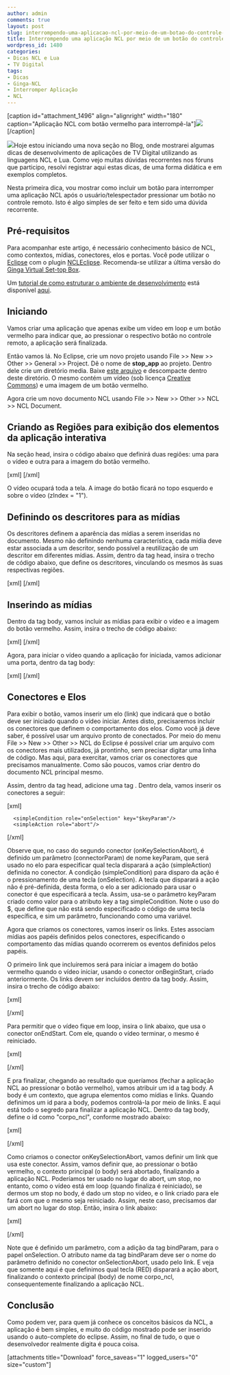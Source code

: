```yaml
---
author: admin
comments: true
layout: post
slug: interrompendo-uma-aplicacao-ncl-por-meio-de-um-botao-do-controle-remoto
title: Interrompendo uma aplicação NCL por meio de um botão do controle remoto
wordpress_id: 1480
categories:
- Dicas NCL e Lua
- TV Digital
tags:
- Dicas
- Ginga-NCL
- Interromper Aplicação
- NCL
---
```


[caption id="attachment_1496" align="alignright" width="180" caption="Aplicação NCL com botão vermelho para interrompê-la"][![](http://manoelcampos.com/wp-content/uploads/stop-ncl-app-300x225.png)](http://manoelcampos.com/wp-content/uploads/stop-ncl-app.png)[/caption]

[![](http://manoelcampos.com/wp-content/uploads/stop.png)](http://manoelcampos.com/wp-content/uploads/stop.png)Hoje estou iniciando uma nova seção no Blog, onde mostrarei algumas dicas de desenvolvimento de aplicações de TV Digital utilizando as linguagens NCL e Lua. Como vejo muitas dúvidas recorrentes nos fóruns que participo, resolvi registrar aqui estas dicas, de uma forma didática e em exemplos completos.

Nesta primeira dica, vou mostrar como incluir um botão para interromper uma aplicação NCL após o usuário/telespectador pressionar um botão no controle remoto. Isto é algo simples de ser feito e tem sido uma dúvida recorrente.<!-- more -->


## Pré-requisitos


Para acompanhar este artigo, é necessário conhecimento básico de NCL, como contextos, mídias, conectores, elos e portas. Você pode utilizar o [Eclipse](http://www.eclipse.org/) com o plugin [NCLEclipse](http://www.laws.deinf.ufma.br/~ncleclipse/). Recomenda-se utilizar a última versão do [Ginga Virtual Set-top Box](http://www.gingancl.org/ferramentas.html).

Um [tutorial de como estruturar o ambiente de desenvolvimento](http://www.peta5.com.br/br/tutoriais/88-como-estruturar-seu-ambiente-de-desenvolvimento-para-o-ginga-ncl) está disponível [aqui](http://www.peta5.com.br/br/tutoriais/88-como-estruturar-seu-ambiente-de-desenvolvimento-para-o-ginga-ncl).


## Iniciando


Vamos criar uma aplicação que apenas exibe um vídeo em loop e um botão vermelho para indicar que, ao pressionar o respectivo botão no controle remoto, a aplicação será finalizada.

Então vamos lá. No Eclipse, crie um novo projeto usando File >> New >> Other >> General >> Project. Dê o nome de **stop_app** ao projeto.
Dentro dele crie um diretório media. Baixe [este arquivo](http://manoelcampos.com/wp-content/uploads/media.zip) e descompacte dentro deste diretório. O mesmo contém um vídeo (sob licença [Creative Commons](http://creativecommons.org/videos/wanna-work-together)) e uma imagem de um botão vermelho.

Agora crie um novo documento NCL usando File >> New >> Other >> NCL >> NCL Document.


## Criando as Regiões para exibição dos elementos da aplicação interativa


Na seção head, insira o código abaixo que definirá duas regiões: uma para o vídeo e outra para a imagem do botão vermelho.

[xml]
<regionBase>
  <region id="rgVideo" width="100%" height="100%" zIndex="0"/>
  <region id="rgBotao" top="10" left="10" width="48" height="48" zIndex="1"/>
</regionBase>
[/xml]


O vídeo ocupará toda a tela. A image do botão ficará no topo esquerdo e sobre o vídeo (zIndex = "1").




## Definindo os descritores para as mídias


Os descritores definem a aparência das mídias a serem inseridas no documento. Mesmo não definindo nenhuma característica, cada mídia deve estar associada a um descritor, sendo possível a reutilização de um descritor em diferentes mídias. Assim, dentro da tag head, insira o trecho de código abaixo, que define os descritores, vinculando os mesmos às suas respectivas regiões.

[xml]
<descriptorBase>
  <descriptor id="dVideo" region="rgVideo" />
  <descriptor id="dBotao" region="rgBotao" />
</descriptorBase>
[/xml]


## Inserindo as mídias


Dentro da tag body, vamos incluir as mídias para exibir o vídeo e a imagem do botão vermelho. Assim, insira o trecho de código abaixo:

[xml]
<media id="video" src="media/video.avi" descriptor="dVideo"/>
<media id="botao" src="media/red.png" descriptor="dBotao"/>
[/xml]

Agora, para iniciar o vídeo quando a aplicação for iniciada, vamos adicionar uma porta, dentro da tag body:

[xml]
 <port id="pInicio" component="video"/>
[/xml]


## Conectores e Elos


Para exibir o botão, vamos inserir um elo (link) que indicará que o botão deve ser iniciado quando o vídeo iniciar. Antes disto, precisaremos incluir os conectores que definem o comportamento dos elos. Como você já deve saber, é possível usar um arquivo pronto de conectados. Por meio do menu File >> New >> Other >> NCL do Eclipse é possível criar um arquivo com os conectores mais utilizados, já prontinho, sem precisar digitar uma linha de código. Mas aqui, para exercitar, vamos criar os conectores que precisamos manualmente. Como são poucos, vamos criar dentro do documento NCL principal mesmo.

Assim, dentro da tag head, adicione uma tag <connectorBase></connectorBase>. Dentro dela, vamos inserir os conectores a seguir:

[xml]
   <!-- @doc Quando iniciar uma mídia (onBegin), inicia outra (start) -->
   <causalConnector id="onBeginStart">
      <simpleCondition role="onBegin"/>
      <simpleAction role="start"/>
   </causalConnector>

   <!-- @doc Quando for pressionada uma tecla (onSelection),
   aborta uma mídia (abort) -->
   <causalConnector id="onKeySelectionAbort">
   	  <connectorParam name="keyParam"/>

      <simpleCondition role="onSelection" key="$keyParam"/>
      <simpleAction role="abort"/>
   </causalConnector>

   <!-- @doc Quando uma mídia terminar (onEnd),
   inicia outra (start) -->
   <causalConnector id="onEndStart">
      <simpleCondition role="onEnd"/>
      <simpleAction role="start"/>
   </causalConnector>
[/xml]


Observe que, no caso do segundo conector (onKeySelectionAbort), é definido um parâmetro (connectorParam) de nome keyParam, que será usado no elo para especificar qual tecla disparará a ação (simpleAction) definida no conector. A condição (simpleCondition) para disparo da ação é o pressionamento de uma tecla (onSelection). A tecla que disparará a ação não é pré-definida, desta forma, o elo a ser adicionado para usar o conector é que especificará a tecla. Assim, usa-se o parâmetro keyParam criado como valor para o atributo key a tag simpleCondition. Note o uso do $, que define que não está sendo especificado o código de uma tecla específica, e sim um parâmetro, funcionando como uma variável.




Agora que criamos os conectores, vamos inserir os links. Estes associam mídias aos papéis definidos pelos conectores, especificando o comportamento das mídias quando ocorrerem os eventos definidos pelos papéis.




O primeiro link que incluiremos será para iniciar a imagem do botão vermelho quando o vídeo iniciar, usando o conector onBeginStart, criado anteriormente. Os links devem ser incluídos dentro da tag body. Assim, insira o trecho de código abaixo:


[xml]
<!-- Quando o vídeo iniciar, inicia o botão -->
<link xconnector="onBeginStart">
   <bind role="onBegin" component="video" />
   <bind role="start" component="botao" />
</link>
[/xml]


Para permitir que o vídeo fique em loop, insira o link abaixo, que usa o conector onEndStart. Com ele, quando o vídeo terminar, o mesmo é reiniciado.


[xml]
<!-- Quando o vídeo terminar, reinicia o mesmo, deixando
ele em loop, até ser a app ser abortado com o pressionamento
do botão vermelho (ver link a seguir) -->
<link xconnector="onEndStart">
   <bind role="onEnd" component="video" />
   <bind role="start" component="video" />
</link>
[/xml]


E pra finalizar, chegando ao resultado que queríamos (fechar a aplicação NCL ao pressionar o botão vermelho), vamos atribuir um id a tag body. A body é um contexto, que agrupa elementos como mídias e links. Quando definimos um id para a body, podemos controlá-la por meio de links. E aqui está todo o segredo para finalizar a aplicação NCL. Dentro da tag body, define o id como "corpo_ncl", conforme mostrado abaixo:


[xml]
 <body id="corpo_ncl">
[/xml]


Como criamos o conector onKeySelectionAbort, vamos definir um link que usa este conector. Assim, vamos definir que, ao pressionar o botão vermelho, o contexto principal (o body) será abortado, finalizando a aplicação NCL. Poderíamos ter usado no lugar do abort, um stop, no entanto, como o vídeo está em loop (quando finaliza é reiniciado), se dermos um stop no body, é dado um stop no vídeo, e o link criado para ele fará com que o mesmo seja reiniciado. Assim, neste caso, precisamos dar um abort no lugar do stop. Então, insira o link abaixo:


[xml]
<!--Quando o botão vermelho for pressionado (F1 na GingaVM),
termina a app-->
<link xconnector="onKeySelectionAbort">
  <bind role="onSelection" component="botao">
    <bindParam name="keyParam" value="RED"/>
  </bind>
  <bind role="abort" component="corpo_ncl" />
</link>
[/xml]


Note que é definido um parâmetro, com a adição da tag bindParam, para o papel onSelection. O atributo name da tag bindParam deve ser o nome do parâmetro definido no conector onSelectionAbort, usado pelo link. E veja que somente aqui é que definimos qual tecla (RED) disparará a ação abort, finalizando o contexto principal (body) de nome corpo_ncl, consequentemente finalizando a aplicação NCL.




## Conclusão


Como podem ver, para quem já conhece os conceitos básicos da NCL, a aplicação é bem simples, e muito do código mostrado pode ser inserido usando o auto-complete do eclipse. Assim, no final de tudo, o que o desenvolvedor realmente digita é pouca coisa.

[attachments title="Download" force_saveas="1" logged_users="0" size="custom"]
